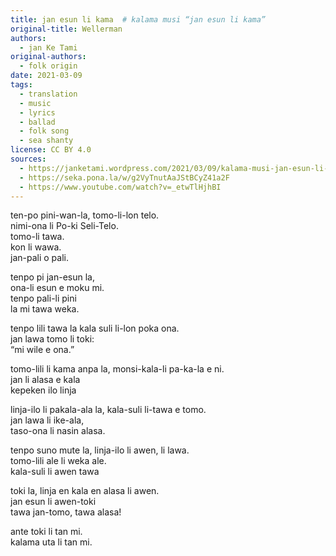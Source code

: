 ```yaml
---
title: jan esun li kama  # kalama musi “jan esun li kama”
original-title: Wellerman
authors:
  - jan Ke Tami
original-authors:
  - folk origin
date: 2021-03-09
tags:
  - translation
  - music
  - lyrics
  - ballad
  - folk song
  - sea shanty
license: CC BY 4.0
sources:
  - https://janketami.wordpress.com/2021/03/09/kalama-musi-jan-esun-li-kama/
  - https://seka.pona.la/w/g2VyTnutAaJStBCyZ41a2F
  - https://www.youtube.com/watch?v=_etwTlHjhBI
---
```


ten-po pini-wan-la, tomo-li-lon telo.  \
nimi-ona li Po-ki Seli-Telo.  \
tomo-li tawa.  \
kon li wawa.  \
jan-pali o pali.

tenpo pi jan-esun la,  \
ona-li esun e moku mi.  \
tenpo pali-li pini  \
la mi tawa weka.

tenpo lili tawa la kala suli li-lon poka ona.  \
jan lawa tomo li toki:  \
“mi wile e ona.”

tomo-lili li kama anpa la, monsi-kala-li pa-ka-la e ni.  \
jan li alasa e kala  \
kepeken ilo linja

linja-ilo li pakala-ala la, kala-suli li-tawa e tomo.  \
jan lawa li ike-ala,  \
taso-ona li nasin alasa.

tenpo suno mute la, linja-ilo li awen, li lawa.  \
tomo-lili ale li weka ale.  \
kala-suli li awen tawa

toki la, linja en kala en alasa li awen.  \
jan esun li awen-toki  \
tawa jan-tomo, tawa alasa!

ante toki li tan mi.  \
kalama uta li tan mi.
